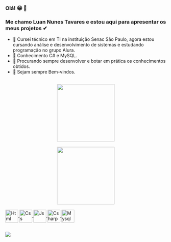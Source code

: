 ### Olá! 😁 👋
### Me chamo Luan Nunes Tavares e estou aqui para apresentar os meus projetos ✔



- 🔭 Cursei técnico em TI na instituição Senac São Paulo, agora estou cursando análise e desenvolvimento de sistemas e estudando programação no grupo Alura.
- 🌱 Conhecimento C# e MySQL. 
- 👯 Procurando sempre desenvolver e botar em prática os conhecimentos obtidos.
- 👀 Sejam sempre Bem-vindos.

##

  <div align="center">
  <a href="https://github.com/Luannunestavares">
  <img height="180em" src="https://github-readme-stats.vercel.app/api?username=Luannunestavares&show_icons=true&theme=tokyonight&include_all_commits=true&count_private=true"/>
    <br> </br>
  <img height="180em" src="https://github-readme-stats.vercel.app/api/top-langs/?username=Luannunestavares&layout=compact&langs_count=7&theme=tokyonight"/>
</div>



<div style="display:inline_block"><br>
  <img align="center" alt="Html" height="40" widht="50"
 src="https://cdn.jsdelivr.net/gh/devicons/devicon/icons/html5/html5-original.svg" />
  <img align="center" alt="Css" height="40" widht="50"
 src="https://cdn.jsdelivr.net/gh/devicons/devicon/icons/css3/css3-original.svg" />
  <img align="center" alt="Js" height ="40" widht="40"
 src="https://cdn.jsdelivr.net/gh/devicons/devicon/icons/javascript/javascript-original.svg" />
   <img align="center" alt="Csharp" height="40" widht="40"
 src="https://cdn.jsdelivr.net/gh/devicons/devicon/icons/csharp/csharp-original.svg" />
    <img align="center" alt="Mysql" height="40" widht="40"
 src="https://cdn.jsdelivr.net/gh/devicons/devicon/icons/mysql/mysql-plain-wordmark.svg" />
 
   </div>
          
 ##
 
 <div>
 
  <a href="https://www.linkedin.com/in/luan-nunes-tavares-ab4159248/">
 <img src="https://img.shields.io/badge/LinkedIn-0077B5?style=for-the-badge&logo=linkedin&logoColor=white"> </a>
 
 </div>
          
          
